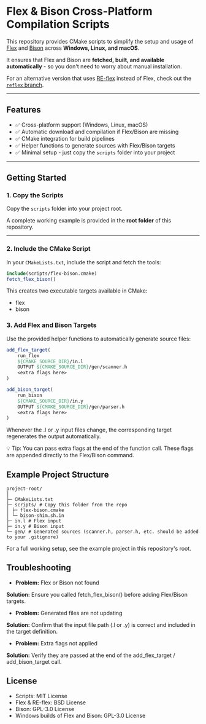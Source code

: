 # Flex & Bison Cross-Platform Compilation Scripts

This repository provides CMake scripts to simplify the setup and usage of [Flex](https://github.com/westes/flex) and [Bison](https://www.gnu.org/software/bison/) across **Windows, Linux, and macOS**.

It ensures that Flex and Bison are **fetched, built, and available automatically** - so you don't need to worry about manual installation.

For an alternative version that uses [RE-flex](https://github.com/Genivia/RE-flex) instead of Flex, check out the [`reflex` branch](https://github.com/joshuadahlunr/FlexBisonCrossTemplate/tree/reflex).

---

## Features

- ✅ Cross-platform support (Windows, Linux, macOS)
- ✅ Automatic download and compilation if Flex/Bison are missing
- ✅ CMake integration for build pipelines
- ✅ Helper functions to generate sources with Flex/Bison targets
- ✅ Minimal setup - just copy the `scripts` folder into your project

---

## Getting Started

### 1. Copy the Scripts

Copy the `scripts` folder into your project root.

A complete working example is provided in the **root folder** of this repository.

---

### 2. Include the CMake Script

In your `CMakeLists.txt`, include the script and fetch the tools:

```cmake
include(scripts/flex-bison.cmake)
fetch_flex_bison()
```

This creates two executable targets available in CMake:

- flex
- bison

### 3. Add Flex and Bison Targets

Use the provided helper functions to automatically generate source files:

```cmake
add_flex_target(
    run_flex
    ${CMAKE_SOURCE_DIR}/in.l
    OUTPUT ${CMAKE_SOURCE_DIR}/gen/scanner.h
    <extra flags here>
)

add_bison_target(
    run_bison
    ${CMAKE_SOURCE_DIR}/in.y
    OUTPUT ${CMAKE_SOURCE_DIR}/gen/parser.h
    <extra flags here>
)
```

Whenever the .l or .y input files change, the corresponding target regenerates the output automatically.

💡 Tip: You can pass extra flags at the end of the function call. These flags are appended directly to the Flex/Bison command.

## Example Project Structure

```pgsql
project-root/
│
├─ CMakeLists.txt
├─ scripts/ # Copy this folder from the repo
│ ├─ flex-bison.cmake
│ └─ bison-shim.sh.in
├─ in.l # Flex input
├─ in.y # Bison input
└─ gen/ # Generated sources (scanner.h, parser.h, etc. should be added to your .gitignore)
```

For a full working setup, see the example project in this repository's root.

## Troubleshooting

- **Problem:** Flex or Bison not found

**Solution:** Ensure you called fetch_flex_bison() before adding Flex/Bison targets.

- **Problem:** Generated files are not updating

**Solution:** Confirm that the input file path (.l or .y) is correct and included in the target definition.

- **Problem:** Extra flags not applied

**Solution:** Verify they are passed at the end of the add_flex_target / add_bison_target call.

## License

- Scripts: MIT License
- Flex & RE-flex: BSD License
- Bison: GPL-3.0 License
- Windows builds of Flex and Bison: GPL-3.0 License

